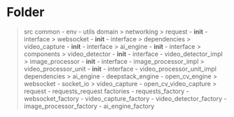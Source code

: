 # Folder

> src
  > common
    - env
    - utils
  > domain
    > networking
      > request
        - __init__
        - interface
      > websocket
        - __init__
        - interface
    > dependencies
      > video_capture
        - __init__
        - interface
      > ai_engine
        - __init__
        - interface
    > components
      > video_detector
        - __init__
        - interface
        - video_detector_impl
      > image_processor
        - __init__
        - interface
        - image_processor_impl
      > video_processor_unit
        - __init__
        - interface
        - video_processor_unit_impl
  > dependencies
    > ai_engine
      - deepstack_engine
      - open_cv_engine
    > websocket
      - socket_io
    > video_capture
      - open_cv_video_capture
    > request
      - requests_request
  > factories
    - requests_factory
    - websocket_factory
    - video_capture_factory
    - video_detector_factory
    - image_processor_factory
    - ai_engine_factory